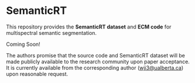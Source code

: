 # SemanticRT

This repository provides the **SemanticRT dataset** and **ECM code** for multispectral semantic segmentation.

Coming Soon!

The authors promise that the source code and SemanticRT dataset will be made publicly available to the research community upon paper acceptance. It is currently available from the corresponding author (wji3@ualberta.ca) upon reasonable request. 
